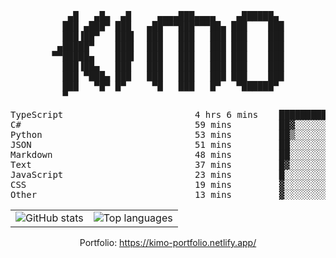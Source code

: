 <div align="center">
<pre>
   ▄█   ▄█▄  ▄█     ▄▄▄▄███▄▄▄▄    ▄██████▄ 
  ███ ▄███▀ ███   ▄██▀▀▀███▀▀▀██▄ ███    ███
  ███▐██▀   ███▌  ███   ███   ███ ███    ███
 ▄█████▀    ███▌  ███   ███   ███ ███    ███
▀▀█████▄    ███▌  ███   ███   ███ ███    ███
  ███▐██▄   ███   ███   ███   ███ ███    ███
  ███ ▀███▄ ███   ███   ███   ███ ███    ███
  ███   ▀█▀ █▀     ▀█   ███   █▀   ▀██████▀ 
  ▀                                         
</pre>
  

<!--START_SECTION:waka-->
<p align="center">
<pre>
TypeScript                         4 hrs 6 mins    ██████████▒░░░░░░░░░░░░░░   41.37 %
C#                                 59 mins         ██▓░░░░░░░░░░░░░░░░░░░░░░   10.08 %
Python                             53 mins         ██▒░░░░░░░░░░░░░░░░░░░░░░   08.96 %
JSON                               51 mins         ██░░░░░░░░░░░░░░░░░░░░░░░   08.66 %
Markdown                           48 mins         ██░░░░░░░░░░░░░░░░░░░░░░░   08.14 %
Text                               37 mins         █▓░░░░░░░░░░░░░░░░░░░░░░░   06.23 %
JavaScript                         23 mins         █░░░░░░░░░░░░░░░░░░░░░░░░   03.99 %
CSS                                19 mins         ▓░░░░░░░░░░░░░░░░░░░░░░░░   03.23 %
Other                              13 mins         ▓░░░░░░░░░░░░░░░░░░░░░░░░   02.19 %
</pre>
</p>
<!--END_SECTION:waka-->

<table align="center">
  <tr>
    <td valign="top">
      <img alt="GitHub stats"
           src="https://github-readme-stats.vercel.app/api?username=kim0chi&show_icons=true&hide_title=true&rank_icon=percentile&line_height=28&hide_border=true&theme=dark" />
    </td>
    <td valign="top">
      <img alt="Top languages"
           src="https://github-readme-stats.vercel.app/api/top-langs/?username=kim0chi&layout=compact&card_width=420&langs_count=8&hide_border=true&theme=dark" />
    </td>
  </tr>
</table>

Portfolio: https://kimo-portfolio.netlify.app/


